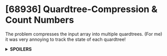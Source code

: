# [68936] Quardtree-Compression & Count Numbers
The problem compresses the input array into multiple quardtrees.
(For me) it was very annoying to track the state of each quardtree!

<details>
<summary><b>SPOILERS</b></summary>

I used divide-and-conquer algorithm, and `set<pair<int, int>>` and the upper-left parts of quardtrees to check information.

1. If the input is 1x1, just return the answer.
2. Divide the input into 2x2 quardtrees.

    a. Compare four values in a quardtree, `arr[i][j]`, `arr[i+1][j]`, `arr[i][j+1]`, `arr[i+1][j+1]`.

    - i) If they are the same, insert the index of upper-left square into the pair set, `(i, j)`. The index will be the representative of the conquered square. Add `1` to the corresponding position of the answer.
    
    - ii) If not, just add the numbers of 0 and 1 to the answer.

3. Until the set becomes empty (= no more conquer), repeat to conquer on 4x4, 8x8, ... `arr.size()`x`arr.size()`.

    a. Let's check if all four parts in a quardtree are ready to be conquered. They must be in the pair set.

    - i) If a part is available, erase its index from the set.

    - ii) If a part is unavailable, mark the quardtree not to be conquered.

    b. If all indices are available, compare four values. You can take them from the original input array.

    - i) If they are the same, subtract `3` from the corresponding position of the answer. (If four parts are conquered, the number of the value becomes 4 -> 1.) Also, insert the index of the upper-left part into the set.

    c. Repeat step 3.

## Graph Explanation
Suppose that there is an input like this:

| 0 | 0 | 1 | 1 | 0 | 0 | 0 | 0 |
|-|-|-|-|-|-|-|-|
| 0 | 0 | 0 | 1 | 0 | 0 | 0 | 0 |
| 1 | 1 | 1 | 1 | 0 | 0 | 0 | 0 |
| 1 | 1 | 1 | 1 | 0 | 0 | 0 | 0 |
| 0 | 1 | 0 | 1 | 0 | 1 | 0 | 1 |
| 1 | 0 | 1 | 0 | 1 | 0 | 1 | 0 |
| 0 | 1 | 0 | 1 | 0 | 1 | 0 | 1 |
| 1 | 0 | 1 | 0 | 1 | 0 | 1 | 0 |

### 1. 1x1

The input is not 1x1. Therefore, let's start to divide-and-conquer it!

### 2. 2x2

#### Example 1
(0, 0), (1, 0), (0, 1), (1, 1)

You can find that all four values are the same `0`.

Insert `(0, 0)` into the pair set. Also `answer[0] += 1`.

| | (Row 0) | (Row 1) |
|-|-|-|
| (Col 0) | 0 | 0 |
| (Col 1) | 0 | 0 |

* Result set: (0, 0)

#### Example 2
(0, 2), (1, 2), (0, 3), (1, 3)

The four values are not the same!

DO NOT insert anything into the set. There are one `0` and three `1`s. Do `answer[0] += 1`, `answer[1] += 3`.

| | (Row 2) | (Row 3) |
|-|-|-|
| (Col 0) | 1 | 1 |
| (Col 1) | 0 | 1 |

* Result set: (0, 0)

### 3. 4x4
After processing all 2x2 quardtrees, keys in the pair set will be:

(0, 0), (2, 0), (2, 2), (0, 4), (0, 6), (2, 4), (2, 6)

(Note: I didn't consider the order of the set's keys.)
#### Example 1
Let's see the first 4x4 part of the input.

| | (Row 0) | (Row 1) | (Row 2) | (Row 3) |
|-|-|-|-|-|
| (Col 0) | **0** |   |   |   |
| (Col 1) |   |   |   |   |
| (Col 2) | **1** |   | **1** |   |
| (Col 3) |   |   |   |   |

For example, since the index `(0, 0)` is in the pair set,
we know the 2x2 quardtree with `(0, 0)` has been conquered.
We can also notice the value is `0`, by checking `arr[0][0]`.

In contrast, we cannot find `(0, 2)` from the set, because the 2x2 quardtree with `(0, 2)` has not been conquered.
By missing one of four indices, `(0, 2)`, from the set, we cannot conquer this 4x4 quardtree.

There is no effect on the answer!
Just discard `(0, 0)`, `(2, 0)`, `(2, 2)` from the set.

* Result set: (0, 4), (0, 6), (2, 4), (2, 6)
#### Example 2

| | (Row 4) | (Row 5) | (Row 6) | (Row 7) |
|-|-|-|-|-|
| (Col 0) | **0** |  | **0** |  |
| (Col 1) |  |  |  |  |
| (Col 2) | **0** |  | **0** |  |
| (Col 3) |  |  |  |  |

Applying the same idea, we easily know we can conquer this tree.
All four indices are exist in the set, and their array values are `0`.

We should do `answer[0] -= 3`, since the number of `0`s in the quardtree is decreased from 4 to 1.
From the set, discard `(0, 4)`, `(0, 6)`, `(2, 4)`, `(2, 6)`, and insert `(0, 4)` into it.

* Result set: (0, 4)

### Conclusion
After looking at all quardtrees, you notice there is no more conquer, and no keys in the pair set.
Now the program ends all loops and returns the result.
</details>
